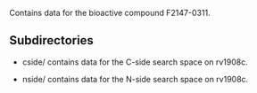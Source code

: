 Contains data for the bioactive compound F2147-0311.

## Subdirectories

- cside/ contains data for the C-side search space on rv1908c.

- nside/ contains data for the N-side search space on rv1908c.

